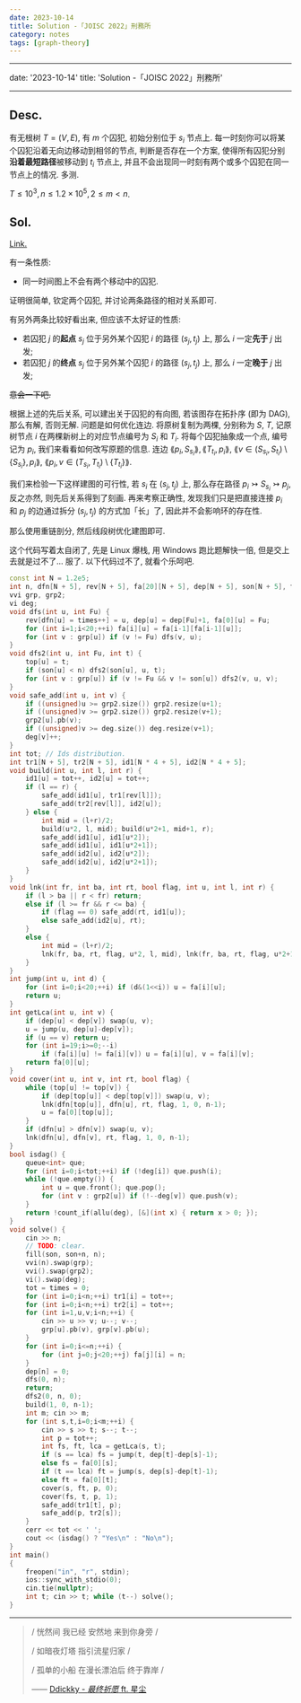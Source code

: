 ```yaml
---
date: 2023-10-14
title: Solution -「JOISC 2022」刑務所
category: notes
tags: [graph-theory]
---
```


---
date: '2023-10-14'
title: 'Solution -「JOISC 2022」刑務所'

---

## Desc.

有无根树 $T = (V, E)$, 有 $m$ 个囚犯, 初始分别位于 $s_i$ 节点上. 每一时刻你可以将某个囚犯沿着无向边移动到相邻的节点, 判断是否存在一个方案, 使得所有囚犯分别**沿着最短路径**被移动到 $t_i$ 节点上, 并且不会出现同一时刻有两个或多个囚犯在同一节点上的情况. 多测.

$T \leqslant 10^3, n \leqslant 1.2 \times 10^5, 2 \leqslant m < n$.

## Sol.

[Link.](https://loj.ac/p/3685)

有一条性质:

- 同一时间图上不会有两个移动中的囚犯.

证明很简单, 钦定两个囚犯, 并讨论两条路径的相对关系即可.

有另外两条比较好看出来, 但应该不太好证的性质:

- 若囚犯 $j$ 的**起点** $s_j$ 位于另外某个囚犯 $i$ 的路径 $(s_j, t_j)$ 上, 那么 $i$ 一定**先于** $j$ 出发;
- 若囚犯 $j$ 的**终点** $s_j$ 位于另外某个囚犯 $i$ 的路径 $(s_j, t_j)$ 上, 那么 $i$ 一定**晚于** $j$ 出发;

~~意会一下吧.~~

根据上述的先后关系, 可以建出关于囚犯的有向图, 若该图存在拓扑序 (即为 DAG), 那么有解, 否则无解. 问题是如何优化连边. 将原树复制为两棵, 分别称为 $S$, $T$, 记原树节点 $i$ 在两棵新树上的对应节点编号为 $S_i$ 和 $T_i$. 将每个囚犯抽象成一个点, 编号记为 $p_i$, 我们来看看如何改写原题的信息. 连边 $\lang p_i, S_{s_i}\rang, \lang T_{t_i}, p_i \rang$, $\lang v \in (S_{s_i}, S_{t_i}) \setminus \{S_{s_i}\}, p_i \rang$, $\lang p_i, v \in (T_{s_i}, T_{t_i}) \setminus \{T_{t_i}\}\rang$.

我们来检验一下这样建图的可行性, 若 $s_i$ 在 $(s_j, t_j)$ 上, 那么存在路径 $p_i \rightarrowtail S_{s_i} \rightarrowtail p_j$, 反之亦然, 则先后关系得到了刻画. 再来考察正确性, 发现我们只是把直接连接 $p_i$ 和 $p_j$ 的边通过拆分 $(s_j, t_j)$ 的方式加「长」了, 因此并不会影响环的存在性.

那么使用重链剖分, 然后线段树优化建图即可.

这个代码写着太自闭了, 先是 Linux 爆栈, 用 Windows 跑比题解快一倍, 但是交上去就是过不了... 服了. 以下代码过不了, 就看个乐呵吧.

```cpp
const int N = 1.2e5;
int n, dfn[N + 5], rev[N + 5], fa[20][N + 5], dep[N + 5], son[N + 5], top[N + 5], times;
vvi grp, grp2;
vi deg;
void dfs(int u, int Fu) {
    rev[dfn[u] = times++] = u, dep[u] = dep[Fu]+1, fa[0][u] = Fu;
    for (int i=1;i<20;++i) fa[i][u] = fa[i-1][fa[i-1][u]];
    for (int v : grp[u]) if (v != Fu) dfs(v, u);
}
void dfs2(int u, int Fu, int t) {
    top[u] = t;
    if (son[u] < n) dfs2(son[u], u, t);
    for (int v : grp[u]) if (v != Fu && v != son[u]) dfs2(v, u, v);
}
void safe_add(int u, int v) {
    if ((unsigned)u >= grp2.size()) grp2.resize(u+1);
    if ((unsigned)v >= grp2.size()) grp2.resize(v+1);
    grp2[u].pb(v);
    if ((unsigned)v >= deg.size()) deg.resize(v+1);
    deg[v]++;
}
int tot; // Ids distribution.
int tr1[N + 5], tr2[N + 5], id1[N * 4 + 5], id2[N * 4 + 5];
void build(int u, int l, int r) {
    id1[u] = tot++, id2[u] = tot++;
    if (l == r) {
        safe_add(id1[u], tr1[rev[l]]);
        safe_add(tr2[rev[l]], id2[u]);
    } else {
        int mid = (l+r)/2;
        build(u*2, l, mid); build(u*2+1, mid+1, r);
        safe_add(id1[u], id1[u*2]);
        safe_add(id1[u], id1[u*2+1]);
        safe_add(id2[u], id2[u*2]);
        safe_add(id2[u], id2[u*2+1]);
    }
}
void lnk(int fr, int ba, int rt, bool flag, int u, int l, int r) {
    if (l > ba || r < fr) return;
    else if (l >= fr && r <= ba) {
        if (flag == 0) safe_add(rt, id1[u]);
        else safe_add(id2[u], rt);
    }
    else {
        int mid = (l+r)/2;
        lnk(fr, ba, rt, flag, u*2, l, mid), lnk(fr, ba, rt, flag, u*2+1, mid+1, r);
    }
}
int jump(int u, int d) {
    for (int i=0;i<20;++i) if (d&(1<<i)) u = fa[i][u];
    return u;
}
int getLca(int u, int v) {
    if (dep[u] < dep[v]) swap(u, v);
    u = jump(u, dep[u]-dep[v]);
    if (u == v) return u;
    for (int i=19;i>=0;--i)
        if (fa[i][u] != fa[i][v]) u = fa[i][u], v = fa[i][v];
    return fa[0][u];
}
void cover(int u, int v, int rt, bool flag) {
    while (top[u] != top[v]) {
        if (dep[top[u]] < dep[top[v]]) swap(u, v);
        lnk(dfn[top[u]], dfn[u], rt, flag, 1, 0, n-1);
        u = fa[0][top[u]];
    }
    if (dfn[u] > dfn[v]) swap(u, v);
    lnk(dfn[u], dfn[v], rt, flag, 1, 0, n-1);
}
bool isdag() {
    queue<int> que;
    for (int i=0;i<tot;++i) if (!deg[i]) que.push(i);
    while (!que.empty()) {
        int u = que.front(); que.pop();
        for (int v : grp2[u]) if (!--deg[v]) que.push(v);
    }
    return !count_if(allu(deg), [&](int x) { return x > 0; });
}
void solve() {
    cin >> n;
    // TODO: clear.
    fill(son, son+n, n);
    vvi(n).swap(grp);
    vvi().swap(grp2);
    vi().swap(deg);
    tot = times = 0;
    for (int i=0;i<n;++i) tr1[i] = tot++;
    for (int i=0;i<n;++i) tr2[i] = tot++;
    for (int i=1,u,v;i<n;++i) {
        cin >> u >> v; u--; v--;
        grp[u].pb(v), grp[v].pb(u);
    }
    for (int i=0;i<=n;++i) {
        for (int j=0;j<20;++j) fa[j][i] = n;
    }
    dep[n] = 0;
    dfs(0, n);
    return;
    dfs2(0, n, 0);
    build(1, 0, n-1);
    int m; cin >> m;
    for (int s,t,i=0;i<m;++i) {
        cin >> s >> t; s--; t--;
        int p = tot++;
        int fs, ft, lca = getLca(s, t);
        if (s == lca) fs = jump(t, dep[t]-dep[s]-1);
        else fs = fa[0][s];
        if (t == lca) ft = jump(s, dep[s]-dep[t]-1);
        else ft = fa[0][t];
        cover(s, ft, p, 0);
        cover(fs, t, p, 1);
        safe_add(tr1[t], p);
        safe_add(p, tr2[s]);
    }
    cerr << tot << ' ';
    cout << (isdag() ? "Yes\n" : "No\n");
}
int main()
{
    freopen("in", "r", stdin);
    ios::sync_with_stdio(0);
    cin.tie(nullptr);
    int t; cin >> t; while (t--) solve();
}
```

---

>/ 恍然间 我已经 安然地 来到你身旁 /
>
>/ 如暗夜灯塔 指引流星归家 /
>
>/ 孤单的小船 在漫长漂泊后 终于靠岸 /
>
>—— [Ddickky - *最终祈愿* ft. 星尘](https://vocadb.net/S/389429)
    